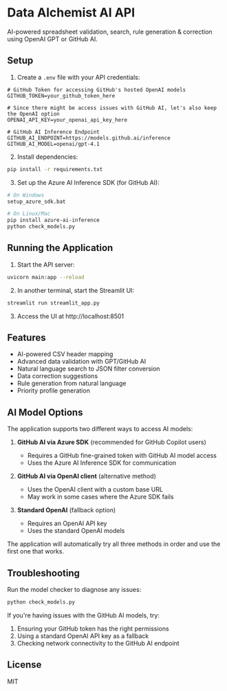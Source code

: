 # Data Alchemist AI API

AI-powered spreadsheet validation, search, rule generation & correction using OpenAI GPT or GitHub AI.

## Setup

1. Create a `.env` file with your API credentials:

```
# GitHub Token for accessing GitHub's hosted OpenAI models
GITHUB_TOKEN=your_github_token_here

# Since there might be access issues with GitHub AI, let's also keep the OpenAI option
OPENAI_API_KEY=your_openai_api_key_here

# GitHub AI Inference Endpoint
GITHUB_AI_ENDPOINT=https://models.github.ai/inference
GITHUB_AI_MODEL=openai/gpt-4.1
```

2. Install dependencies:

```bash
pip install -r requirements.txt
```

3. Set up the Azure AI Inference SDK (for GitHub AI):

```bash
# On Windows
setup_azure_sdk.bat

# On Linux/Mac
pip install azure-ai-inference
python check_models.py
```

## Running the Application

1. Start the API server:

```bash
uvicorn main:app --reload
```

2. In another terminal, start the Streamlit UI:

```bash
streamlit run streamlit_app.py
```

3. Access the UI at http://localhost:8501

## Features

- AI-powered CSV header mapping
- Advanced data validation with GPT/GitHub AI
- Natural language search to JSON filter conversion
- Data correction suggestions
- Rule generation from natural language
- Priority profile generation

## AI Model Options

The application supports two different ways to access AI models:

1. **GitHub AI via Azure SDK** (recommended for GitHub Copilot users)
   - Requires a GitHub fine-grained token with GitHub AI model access
   - Uses the Azure AI Inference SDK for communication

2. **GitHub AI via OpenAI client** (alternative method)
   - Uses the OpenAI client with a custom base URL
   - May work in some cases where the Azure SDK fails

3. **Standard OpenAI** (fallback option)
   - Requires an OpenAI API key
   - Uses the standard OpenAI models

The application will automatically try all three methods in order and use the first one that works.

## Troubleshooting

Run the model checker to diagnose any issues:

```bash
python check_models.py
```

If you're having issues with the GitHub AI models, try:
1. Ensuring your GitHub token has the right permissions
2. Using a standard OpenAI API key as a fallback
3. Checking network connectivity to the GitHub AI endpoint

## License

MIT
